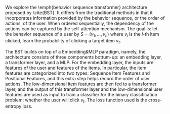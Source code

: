 We explore the \emph{behavior sequence transformer} architecture proposed by \cite{BST}. It differs from the traditional methods in that it incorporates information provided by the behavior sequence, or the order of actions, of the user. When ordered sequentially, the dependency of the actions can be captured by the self-attention mechanism. The goal is: let the behavior sequence of a user by $S=(v_1,\dots,v_n)$ where $v_i$ is the $i$-th item clicked, learn the probability of clicking a target item $v_t$.

The BST builds on top of a Embedding\&MLP paradigm, namely, the architecture consists of three components bottum-up: an embedding layer, a transformer layer, and a MLP. For the embedding layer, the inputs are features of the user and features of the items. In particular, the item features are categorized into two types: Sequence Item Features and Positional Features, and this extra step helps record the order of user actions. The low-dimensional item features are then fed to a transformer layer, and the output of this transformer layer and the low-dimensional user features are used as input to train a classifier for the binary classification problem: whether the user will click $v_t$. The loss function used is the cross-entropy loss.
